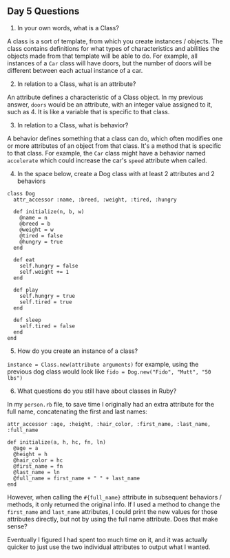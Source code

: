 ## Day 5 Questions

1. In your own words, what is a Class?

A class is a sort of template, from which you create instances / objects.  The class contains definitions for what types of characteristics and abilities the objects made from that template will be able to do.  For example, all instances of a `Car` class will have doors, but the number of doors will be different between each actual instance of a car.

2. In relation to a Class, what is an attribute?

An attribute defines a characteristic of a Class object.  In my previous answer, `doors` would be an attribute, with an integer value assigned to it, such as 4.  It is like a variable that is specific to that class.

3. In relation to a Class, what is behavior?

A behavior defines something that a class can do, which often modifies one or more attributes of an object from that class.  It's a method that is specific to that class.  For example, the `Car` class might have a behavior named `accelerate` which could increase the car's `speed` attribute when called.

4. In the space below, create a Dog class with at least 2 attributes and 2 behaviors

```
class Dog
  attr_accessor :name, :breed, :weight, :tired, :hungry

  def initialize(n, b, w)
    @name = n
    @breed = b
    @weight = w
    @tired = false
    @hungry = true
  end

  def eat
    self.hungry = false
    self.weight += 1
  end

  def play
    self.hungry = true
    self.tired = true
  end

  def sleep
    self.tired = false
  end
end
```

5. How do you create an instance of a class?

`instance = Class.new(attribute arguments)` for example, using the previous dog class would look like `fido = Dog.new("Fido", "Mutt", "50 lbs")`

6. What questions do you still have about classes in Ruby?

In my `person.rb` file, to save time I originally had an extra attribute for the full name, concatenating the first and last names:
```
attr_accessor :age, :height, :hair_color, :first_name, :last_name, :full_name

def initialize(a, h, hc, fn, ln)
  @age = a
  @height = h
  @hair_color = hc
  @first_name = fn
  @last_name = ln
  @full_name = first_name + " " + last_name
end
```
However, when calling the `#{full_name}` attribute in subsequent behaviors / methods, it only returned the original info.  If I used a method to change the `first_name` and `last_name` attributes, I could print the new values for those attributes directly, but not by using the full name attribute.  Does that make sense?

Eventually I figured I had spent too much time on it, and it was actually quicker to just use the two individual attributes to output what I wanted.
